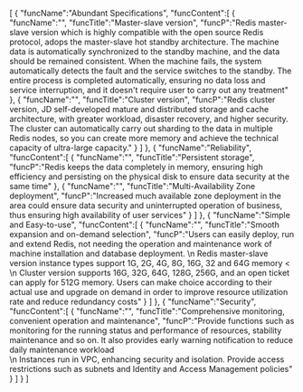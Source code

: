 [
	{
		"funcName":"Abundant Specifications",
		"funcContent":[
			{
				"funcName":"",
				"funcTitle":"Master-slave version",
				"funcP":"Redis master-slave version which is highly compatible with the open source Redis protocol, adops the master-slave hot standby architecture. The machine data is automatically synchronized to the standby machine, and the data should be remained consistent. When the machine fails, the system automatically detects the fault and the service switches to the standby. The entire process is completed automatically, ensuring no data loss and service interruption, and it doesn't require user to carry out any treatment"
			},
			{
				"funcName":"",
				"funcTitle":"Cluster version",
				"funcP":"Redis cluster version, JD self-developed mature and distributed storage and cache architecture, with greater workload, disaster recovery, and higher security. The cluster can automatically carry out sharding to the data in multiple Redis nodes, so you can create more memory and achieve the technical capacity of ultra-large capacity."
			}
		]
	},
	{
		"funcName":"Reliability",
		"funcContent":[
			{
				"funcName":"",
				"funcTitle":"Persistent storage",
				"funcP":"Redis keeps the data completely in memory, ensuring high efficiency and persisting on the physical disk to ensure data security at the same time"
			},
			{
				"funcName":"",
				"funcTitle":"Multi-Availability Zone deployment",
				"funcP":"Increased much available zone deployment in the area could ensure data security and uninterrupted operation of business, thus ensuring high availability of user services"
			}
		]
	},
	{
		"funcName":"Simple and Easy-to-use",
		"funcContent":[
			{
				"funcName":"",
				"funcTitle":"Smooth expansion and on-demand selection",
				"funcP":"Users can easily deploy, run and extend Redis, not needing the operation and maintenance work of machine installation and database deployment. \n Redis master-slave version instance types support 1G, 2G, 4G, 8G, 16G, 32 and 64G memory < \n Cluster version supports 16G, 32G, 64G, 128G, 256G, and an open ticket can apply for 512G memory. Users can make choice according to their actual use and upgrade on demand in order to improve resource utilization rate and reduce redundancy costs"
			}
		]
	},
	{
		"funcName":"Security",
		"funcContent":[
			{
				"funcName":"",
				"funcTitle":"Comprehensive monitoring, convenient operation and maintenance",
				"funcP":"Provide functions such as monitoring for the running status and performance of resources, stability maintenance and so on. It also provides early warning notification to reduce daily maintenance workload<br/>\n Instances run in VPC, enhancing security and isolation. Provide access restrictions such as subnets and Identity and Access Management policies"
			}
		]
	}
]